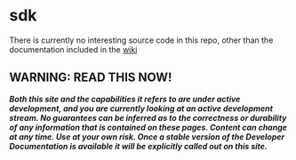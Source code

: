 # sdk

There is currently no interesting source code in this repo, other than the documentation included in the [wiki](https://github.com/open-toolchain/sdk/wiki)

## WARNING: READ THIS NOW!

_**Both this site and the capabilities it refers to are under active development, and you are currently looking at an active development stream. No guarantees can be inferred as to the correctness or durability of any information that is contained on these pages. Content can change at any time. Use at your own risk. Once a stable version of the Developer Documentation is available it will be explicitly called out on this site.**_
